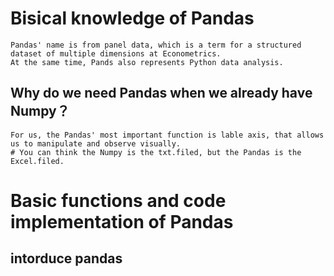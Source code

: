 # **Bisical knowledge of Pandas**

    Pandas' name is from panel data, which is a term for a structured dataset of multiple dimensions at Econometrics. 
    At the same time, Pands also represents Python data analysis.

## **Why do we need Pandas when we already have Numpy？**

    For us, the Pandas' most important function is lable axis, that allows us to manipulate and observe visually.
    # You can think the Numpy is the txt.filed, but the Pandas is the Excel.filed.
    
    
# Basic functions and code implementation of Pandas

## intorduce pandas

  
